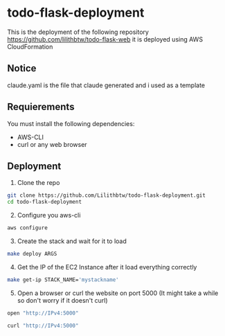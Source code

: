 # todo-flask-deployment
This is the deployment of the following repository https://github.com/lilithbtw/todo-flask-web it is deployed using AWS CloudFormation


## Notice
claude.yaml is the file that claude generated and i used as a template

## Requierements
You must install the following dependencies:
- AWS-CLI
- curl or any web browser

## Deployment

1. Clone the repo
```bash
git clone https://github.com/Lilithbtw/todo-flask-deployment.git
cd todo-flask-deployment
```

2. Configure you aws-cli
```bash
aws configure
```

3. Create the stack and wait for it to load
```bash
make deploy ARGS
```

4. Get the IP of the EC2 Instance after it load everything correctly
```bash
make get-ip STACK_NAME='mystackname'
```

5. Open a browser or curl the website on port 5000 (It might take a while so don't worry if it doesn't curl)
```bash
open "http://IPv4:5000"
```

```bash
curl "http://IPv4:5000"
```